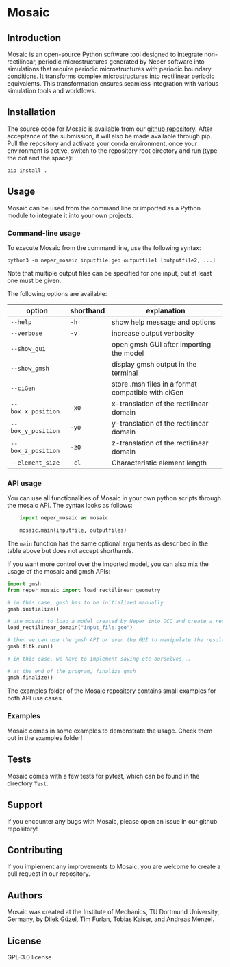 # Mosaic

## Introduction

Mosaic is an open-source Python software tool designed to integrate non-rectilinear, periodic microstructures generated by Neper software into simulations that require periodic microstructures with periodic boundary conditions. It transforms complex microstructures into rectilinear periodic equivalents. This transformation ensures seamless integration with various simulation tools and workflows.


## Installation

The source code for Mosaic is available from our [github repository](https://www.github.com). After acceptance of the submission, it will also be made available through pip. Pull the repository and activate your conda environment, once your environment is active, switch to the repository root directory and run (type the dot and the space):

    pip install .


## Usage

Mosaic can be used from the command line or imported as a Python module to integrate it into your own projects.

### Command-line usage

To execute Mosaic from the command line, use the following syntax:

    python3 -m neper_mosaic inputfile.geo outputfile1 [outputfile2, ...]

Note that multiple output files can be specified for one input, but at least one must be given.


The following options are available:

| option                 | shorthand  | explanation                                        |
|------------------------|------------|----------------------------------------------------|
| `--help`               | `-h`       | show help message and options                      |
| `--verbose`            | `-v`       | increase output verbosity                          |
| `--show_gui`           |            | open gmsh GUI after importing the model            |
| `--show_gmsh`          |            | display gmsh output in the terminal                |
| `--ciGen`              |            | store .msh files in a format compatible with ciGen |
| `--box_x_position`     | `-x0`      | x-translation of the rectilinear domain            |
| `--box_y_position`     | `-y0`      | y-translation of the rectilinear domain            |
| `--box_z_position`     | `-z0`      | z-translation of the rectilinear domain            |
| `--element_size`       | `-cl`      | Characteristic element length                      |


### API usage

You can use all functionalities of Mosaic in your own python scripts through the mosaic API. The syntax looks as follows:

```python
    import neper_mosaic as mosaic

    mosaic.main(inputfile, outputfiles)
```

The `main` function has the same optional arguments as described in the table above but does not accept shorthands.

If you want more control over the imported model, you can also mix the usage of the mosaic and gmsh APIs:

```python
import gmsh
from neper_mosaic import load_rectilinear_geometry

# in this case, gmsh has to be initialized manually
gmsh.initialize()

# use mosaic to load a model created by Neper into OCC and create a rectilinear version
load_rectilinear_domain("input_file.geo")

# then we can use the gmsh API or even the GUI to manipulate the result
gmsh.fltk.run()

# in this case, we have to implement saving etc ourselves...

# at the end of the program, finalize gmsh
gmsh.finalize()

```

The examples folder of the Mosaic repository contains small examples for both API use cases.

### Examples

Mosaic comes in some examples to demonstrate the usage. Check them out in the examples folder!

## Tests

Mosaic comes with a few tests for pytest, which can be found in the directory `Test`.

## Support

If you encounter any bugs with Mosaic, please open an issue in our github repository!


## Contributing

If you implement any improvements to Mosaic, you are welcome to create a pull request in our repository.

## Authors

Mosaic was created at the Institute of Mechanics, TU Dortmund University, Germany, by Dilek Güzel, Tim Furlan, Tobias Kaiser, and Andreas Menzel.

## License

GPL-3.0 license

